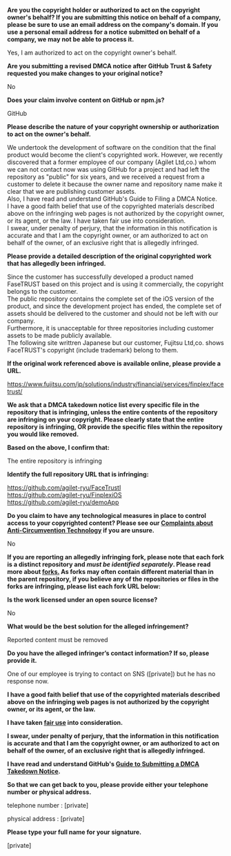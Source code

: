 **Are you the copyright holder or authorized to act on the copyright owner's behalf? If you are submitting this notice on behalf of a company, please be sure to use an email address on the company's domain. If you use a personal email address for a notice submitted on behalf of a company, we may not be able to process it.**

Yes, I am authorized to act on the copyright owner's behalf.

**Are you submitting a revised DMCA notice after GitHub Trust & Safety requested you make changes to your original notice?**

No

**Does your claim involve content on GitHub or npm.js?**

GitHub

**Please describe the nature of your copyright ownership or authorization to act on the owner's behalf.**

We undertook the development of software on the condition that the final product would become the client's copyrighted work.
However, we recently discovered that a former employee of our company (Agilet Ltd,co.) whom we can not contact now was using GitHub for a project and had left the repository as "public" for six years, and we received a request from a customer to delete it because the owner name and repository name make it clear that we are publishing customer assets.  
Also, I have read and understand GitHub's Guide to Filing a DMCA Notice.  
I have a good faith belief that use of the copyrighted materials described above on the infringing web pages is not authorized by the copyright owner, or its agent, or the law. I have taken fair use into consideration.  
I swear, under penalty of perjury, that the information in this notification is accurate and that I am the copyright owner, or am authorized to act on behalf of the owner, of an exclusive right that is allegedly infringed.

**Please provide a detailed description of the original copyrighted work that has allegedly been infringed.**

Since the customer has successfully developed a product named FaseTRUST based on this project and is using it commercially, the copyright belongs to the customer.  
The public repository contains the complete set of the iOS version of the product, and since the development project has ended, the complete set of assets should be delivered to the customer and should not be left with our company.  
Furthermore, it is unacceptable for three repositories including customer assets to be made publicly available.  
The following site writtren Japanese but our customer, Fujitsu Ltd,co. shows FaceTRUST's copyright (include trademark) belong to them.

**If the original work referenced above is available online, please provide a URL.**

https://www.fujitsu.com/jp/solutions/industry/financial/services/finplex/facetrust/

**We ask that a DMCA takedown notice list every specific file in the repository that is infringing, unless the entire contents of the repository are infringing on your copyright. Please clearly state that the entire repository is infringing, OR provide the specific files within the repository you would like removed.**

**Based on the above, I confirm that:**

The entire repository is infringing

**Identify the full repository URL that is infringing:**

https://github.com/agilet-ryu/FaceTrustI  
https://github.com/agilet-ryu/FinplexiOS  
https://github.com/agilet-ryu/demoApp

**Do you claim to have any technological measures in place to control access to your copyrighted content? Please see our <a href="https://docs.github.com/articles/guide-to-submitting-a-dmca-takedown-notice#complaints-about-anti-circumvention-technology">Complaints about Anti-Circumvention Technology</a> if you are unsure.**

No

**If you are reporting an allegedly infringing fork, please note that each fork is a distinct repository and <i>must be identified separately</i>. Please read more about <a href="https://docs.github.com/articles/dmca-takedown-policy#b-what-about-forks-or-whats-a-fork">forks.</a> As forks may often contain different material than in the parent repository, if you believe any of the repositories or files in the forks are infringing, please list each fork URL below:**

**Is the work licensed under an open source license?**

No

**What would be the best solution for the alleged infringement?**

Reported content must be removed

**Do you have the alleged infringer’s contact information? If so, please provide it.**

One of our employee is trying to contact on SNS ([private]) but he has no response now.

**I have a good faith belief that use of the copyrighted materials described above on the infringing web pages is not authorized by the copyright owner, or its agent, or the law.**

**I have taken <a href="https://www.lumendatabase.org/topics/22">fair use</a> into consideration.**

**I swear, under penalty of perjury, that the information in this notification is accurate and that I am the copyright owner, or am authorized to act on behalf of the owner, of an exclusive right that is allegedly infringed.**

**I have read and understand GitHub's <a href="https://docs.github.com/articles/guide-to-submitting-a-dmca-takedown-notice/">Guide to Submitting a DMCA Takedown Notice</a>.**

**So that we can get back to you, please provide either your telephone number or physical address.**

telephone number : [private]

physical address : [private]

**Please type your full name for your signature.**

[private]
